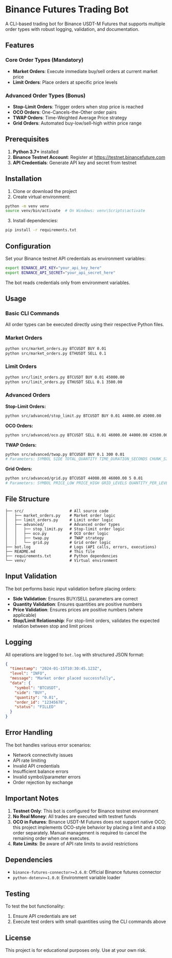 # Binance Futures Trading Bot

A CLI-based trading bot for Binance USDT-M Futures that supports multiple order types with robust logging, validation, and documentation.

## Features

### Core Order Types (Mandatory)
- **Market Orders**: Execute immediate buy/sell orders at current market price
- **Limit Orders**: Place orders at specific price levels

### Advanced Order Types (Bonus)
- **Stop-Limit Orders**: Trigger orders when stop price is reached
- **OCO Orders**: One-Cancels-the-Other order pairs
- **TWAP Orders**: Time-Weighted Average Price strategy
- **Grid Orders**: Automated buy-low/sell-high within price range

## Prerequisites

1. **Python 3.7+** installed
2. **Binance Testnet Account**: Register at https://testnet.binancefuture.com
3. **API Credentials**: Generate API key and secret from testnet

## Installation

1. Clone or download the project
2. Create virtual environment:
```bash
python -m venv venv
source venv/bin/activate  # On Windows: venv\Scripts\activate
```

3. Install dependencies:
```bash
pip install -r requirements.txt
```

## Configuration

Set your Binance testnet API credentials as environment variables:
```bash
export BINANCE_API_KEY="your_api_key_here"
export BINANCE_API_SECRET="your_api_secret_here"
```

The bot reads credentials only from environment variables.

## Usage

### Basic CLI Commands

All order types can be executed directly using their respective Python files.

### Market Orders
```bash
python src/market_orders.py BTCUSDT BUY 0.01
python src/market_orders.py ETHUSDT SELL 0.1
```

### Limit Orders
```bash
python src/limit_orders.py BTCUSDT BUY 0.01 45000.00
python src/limit_orders.py ETHUSDT SELL 0.1 3500.00
```

### Advanced Orders

**Stop-Limit Orders:**
```bash
python src/advanced/stop_limit.py BTCUSDT BUY 0.01 44000.00 45000.00
```

**OCO Orders:**
```bash
python src/advanced/oco.py BTCUSDT SELL 0.01 46000.00 44000.00 43500.00
```

**TWAP Orders:**
```bash
python src/advanced/twap.py BTCUSDT BUY 0.1 300 0.01
# Parameters: SYMBOL SIDE TOTAL_QUANTITY TIME_DURATION_SECONDS CHUNK_SIZE
```

**Grid Orders:**
```bash
python src/advanced/grid.py BTCUSDT 44000.00 46000.00 5 0.01
# Parameters: SYMBOL PRICE_LOW PRICE_HIGH GRID_LEVELS QUANTITY_PER_LEVEL
```

## File Structure

```
├── src/                    # All source code
│   ├── market_orders.py    # Market order logic
│   ├── limit_orders.py     # Limit order logic
│   ├── advanced/           # Advanced order types
│   │   ├── stop_limit.py   # Stop-limit order logic
│   │   ├── oco.py          # OCO order logic
│   │   ├── twap.py         # TWAP strategy
│   │   └── grid.py         # Grid order logic
├── bot.log                 # Logs (API calls, errors, executions)
├── README.md               # This file
├── requirements.txt        # Python dependencies
└── venv/                   # Virtual environment
```

## Input Validation

The bot performs basic input validation before placing orders:

- **Side Validation**: Ensures BUY/SELL parameters are correct
- **Quantity Validation**: Ensures quantities are positive numbers
- **Price Validation**: Ensures prices are positive numbers (where applicable)
- **Stop/Limit Relationship**: For stop-limit orders, validates the expected relation between stop and limit prices

## Logging

All operations are logged to `bot.log` with structured JSON format:

```json
{
  "timestamp": "2024-01-15T10:30:45.123Z",
  "level": "INFO",
  "message": "Market order placed successfully",
  "data": {
    "symbol": "BTCUSDT",
    "side": "BUY",
    "quantity": "0.01",
    "order_id": "12345678",
    "status": "FILLED"
  }
}
```

## Error Handling

The bot handles various error scenarios:
- Network connectivity issues
- API rate limiting
- Invalid API credentials
- Insufficient balance errors
- Invalid symbol/parameter errors
- Order rejection by exchange

## Important Notes

1. **Testnet Only**: This bot is configured for Binance testnet environment
2. **No Real Money**: All trades are executed with testnet funds
3. **OCO in Futures**: Binance USDT-M Futures does not support native OCO; this project implements OCO-style behavior by placing a limit and a stop order separately. Manual management is required to cancel the remaining order when one executes.
4. **Rate Limits**: Be aware of API rate limits to avoid restrictions

## Dependencies

- `binance-futures-connector>=3.6.0`: Official Binance futures connector
- `python-dotenv>=1.0.0`: Environment variable loader

## Testing

To test the bot functionality:

1. Ensure API credentials are set
2. Execute test orders with small quantities using the CLI commands above

## License

This project is for educational purposes only. Use at your own risk.